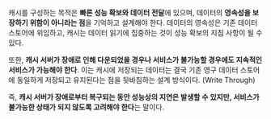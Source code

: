 캐시를 구성하는 목적은 **빠른 성능 확보와 데이터 전달**에 있으며, 데이터의 **영속성을 보장하기 위함이 아니라는 점**을 기억하고 설계해야 한다.
데이터의 영속성은 기존 데이터 스토어에 위임하고, 캐시는 데이터 읽기에 집중하는 것이 성능 확보의 지침 사항이 될 수 있다.

또한, **캐시 서버가 장애로 인해 다운되었을 경우나 서비스가 불가능할 경우에도 지속적인 서비스가 가능해야 한다**.
이는 캐시에 저장되는 데이터는 결국 기존 영구 데이터 스토어에 동일하게 저장되고 유지된다는 점을 뒷바침하는 설계 방식이다. (Write Through)

즉, **캐시 서버가 장애로부터 복구되는 동안 성능상의 지연은 발생할 수 있지만, 서비스가 불가능한 상태가 되지 않도록 고려해야 한다**는 말이다.